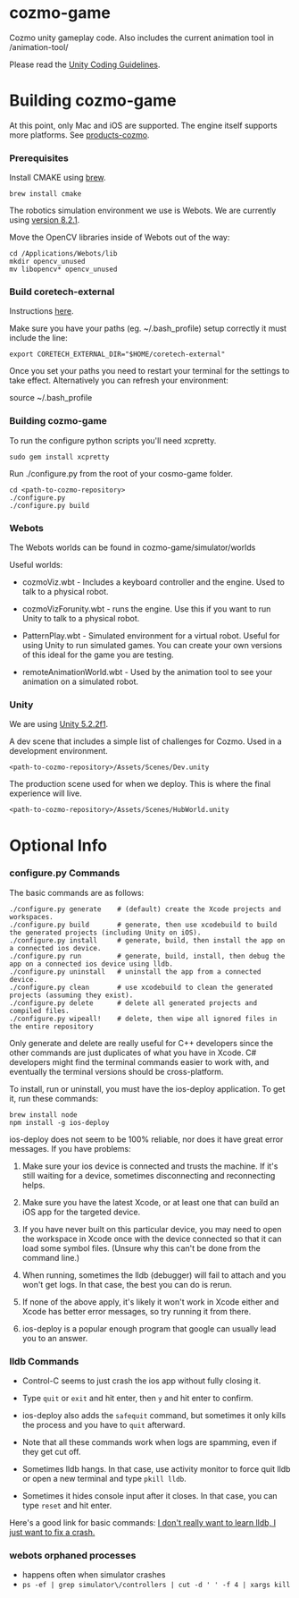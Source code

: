 # cozmo-game

Cozmo unity gameplay code. Also includes the current animation tool in /animation-tool/

Please read the [Unity Coding Guidelines](https://github.com/anki/cozmo-game/wiki/Unity-Coding-Guidelines).

# Building cozmo-game

At this point, only Mac and iOS are supported. The engine itself supports more platforms. See [products-cozmo](https://github.com/anki/products-cozmo).

### Prerequisites

Install CMAKE using [brew](http://brew.sh/).

    brew install cmake

The robotics simulation environment we use is Webots. We are currently using [version 8.2.1](https://www.cyberbotics.com/archive/mac/).

Move the OpenCV libraries inside of Webots out of the way:

    cd /Applications/Webots/lib
    mkdir opencv_unused
    mv libopencv* opencv_unused

### Build coretech-external

Instructions [here](https://github.com/anki/coretech-external).

Make sure you have your paths (eg. ~/.bash_profile) setup correctly it must include the line:

    export CORETECH_EXTERNAL_DIR="$HOME/coretech-external"

Once you set your paths you need to restart your terminal for the settings to take effect. Alternatively you can refresh your environment:

source ~/.bash_profile

### Building cozmo-game

To run the configure python scripts you'll need xcpretty.

    sudo gem install xcpretty

Run ./configure.py from the root of your cosmo-game folder.

    cd <path-to-cozmo-repository>
    ./configure.py
    ./configure.py build

### Webots

The Webots worlds can be found in cozmo-game/simulator/worlds

Useful worlds:

 * cozmoViz.wbt - Includes a keyboard controller and the engine. Used to talk to a physical robot.

 * cozmoVizForunity.wbt - runs the engine. Use this if you want to run Unity to talk to a physical robot.

 * PatternPlay.wbt - Simulated environment for a virtual robot. Useful for using Unity to run simulated games. You can create your own versions of this ideal for the game you are testing.

 * remoteAnimationWorld.wbt - Used by the animation tool to see your animation on a simulated robot.

### Unity

We are using [Unity 5.2.2f1](http://unity3d.com/get-unity/download/archive).

A dev scene that includes a simple list of challenges for Cozmo. Used in a development environment.

    <path-to-cozmo-repository>/Assets/Scenes/Dev.unity

The production scene used for when we deploy. This is where the final experience will live.

    <path-to-cozmo-repository>/Assets/Scenes/HubWorld.unity


# Optional Info

### configure.py Commands

The basic commands are as follows:

    ./configure.py generate    # (default) create the Xcode projects and workspaces.
    ./configure.py build       # generate, then use xcodebuild to build the generated projects (including Unity on iOS).
    ./configure.py install     # generate, build, then install the app on a connected ios device.
    ./configure.py run         # generate, build, install, then debug the app on a connected ios device using lldb.
    ./configure.py uninstall   # uninstall the app from a connected device.
    ./configure.py clean       # use xcodebuild to clean the generated projects (assuming they exist).
    ./configure.py delete      # delete all generated projects and compiled files.
    ./configure.py wipeall!    # delete, then wipe all ignored files in the entire repository

Only generate and delete are really useful for C++ developers since the other commands are just duplicates of what you have in Xcode. C# developers might find the terminal commands easier to work with, and eventually the terminal versions should be cross-platform.

To install, run or uninstall, you must have the ios-deploy application. To get it, run these commands:

    brew install node
    npm install -g ios-deploy

ios-deploy does not seem to be 100% reliable, nor does it have great error messages. If you have problems:

1. Make sure your ios device is connected and trusts the machine. If it's still waiting for a device, sometimes disconnecting and reconnecting helps.

2. Make sure you have the latest Xcode, or at least one that can build an iOS app for the targeted device.

3. If you have never built on this particular device, you may need to open the workspace in Xcode once with the device connected so that it can load some symbol files. (Unsure why this can't be done from the command line.)

4. When running, sometimes the lldb (debugger) will fail to attach and you won't get logs. In that case, the best you can do is rerun.

5. If none of the above apply, it's likely it won't work in Xcode either and Xcode has better error messages, so try running it from there.

6. ios-deploy is a popular enough program that google can usually lead you to an answer.

### lldb Commands

 * Control-C seems to just crash the ios app without fully closing it.

 * Type `quit` or `exit` and hit enter, then `y` and hit enter to confirm.

 * ios-deploy also adds the `safequit` command, but sometimes it only kills the process and you have to `quit` afterward.

 * Note that all these commands work when logs are spamming, even if they get cut off.

 * Sometimes lldb hangs. In that case, use activity monitor to force quit lldb or open a new terminal and type `pkill lldb`.

 * Sometimes it hides console input after it closes. In that case, you can type `reset` and hit enter.

Here's a good link for basic commands: [I don't really want to learn lldb, I just want to fix a crash.](http://meowni.ca/posts/unscary-lldb/)

### webots orphaned processes

 * happens often when simulator crashes
 * `ps -ef | grep simulator\/controllers | cut -d ' ' -f 4 | xargs kill`
